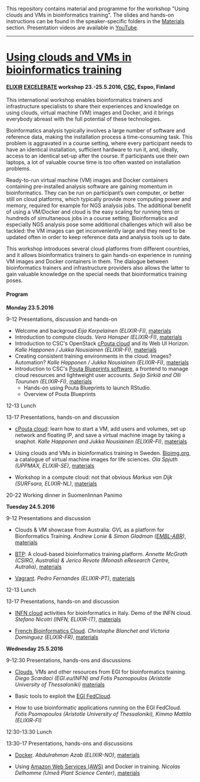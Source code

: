 This repository contains material and programme for the workshop "Using clouds and VMs in bioinformatics training". The slides and hands-on instructions can be found in the speaker-specific folders in the [Materials](/materials/) section. Presentation videos are available in [YouTube](https://www.youtube.com/playlist?list=PLD5XtevzF3yHDQZkvO_1kIYd7ZPlmY8j4).

---
# [Using clouds and VMs in bioinformatics training](https://csc.fi/web/training/-/cloud-vm-bioinformatics)
#### [ELIXIR](https://www.elixir-europe.org/) [EXCELERATE](https://www.elixir-europe.org/excelerate) workshop 23.-25.5.2016, [CSC](https://www.csc.fi/how-to-reach-us), Espoo, Finland

This international workshop enables bioinformatics trainers and infrastructure specialists to share their experiences and knowledge on using clouds, virtual machine (VM) images and Docker, and it brings everybody abreast with the full potential of these technologies.

Bioinformatics analysis typically involves a large number of software and reference data, making the installation process a time-consuming task. This problem is aggravated in a course setting, where every participant needs to have an identical installation, sufficient hardware to run it, and, ideally, access to an identical set-up after the course. If participants use their own laptops, a lot of valuable course time is too often wasted on installation problems.

Ready-to-run virtual machine (VM) images and Docker containers containing pre-installed analysis software are gaining momentum in bioinformatics. They can be run on participant’s own computer, or better still on cloud platforms, which typically provide more computing power and memory, required for example for NGS analysis jobs. The additional benefit of using a VM/Docker and cloud is the easy scaling for running tens or hundreds of simultaneous jobs in a course setting. Bioinformatics and especially NGS analysis pose some additional challenges which will also be tackled: the VM images can get inconveniently large and they need to be updated often in order to keep reference data and analysis tools up to date.

This workshop introduces several cloud platforms from different countries, and it allows bioinformatics trainers to gain hands-on experience in running VM images and Docker containers in them. The dialogue between bioinformatics trainers and infrastructure providers also allows the latter to gain valuable knowledge on the special needs that bioinformatics training poses. 

#### Program

**Monday 23.5.2016**

9-12 Presentations, discussion and hands-on

- Welcome and backgroud *Eija Korpelainen (ELIXIR-FI)*, [materials](/materials/EijaKorpelainen)
- Introduction to compute clouds. *Vera Hansper (ELIXIR-FI)*, [materials](/materials/VeraHansper)
- Introduction to CSC's OpenStack [cPouta cloud](https://research.csc.fi/pouta-user-guide) and its Web UI Horizon. *Kalle Happonen / Jukka Nousiainen (ELIXIR-FI)*, [materials](/materials/elixir-fi)
- Creating consistent training environments in the cloud. Images? Automation? *Kalle Happonen / Jukka Nousiainen (ELIXIR-FI)*, [materials](/materials/elixir-fi)
- Introduction to CSC's [Pouta Blueprints software](https://github.com/CSC-IT-Center-for-Science/pouta-blueprints), a frontend to manage cloud resources and lightweight user accounts. *Seija Sirkiä and Olli Tourunen (ELIXIR-FI)*, [materials](/materials/PoutaBlueprints)
    - Hands-on using Pouta Blueprints to launch RStudio.
    - Overview of Pouta Blueprints
    
12-13 Lunch

13-17 Presentations, hands-on and discussion

- [cPouta cloud](https://research.csc.fi/pouta-user-guide): learn how to start a VM, add users and volumes, set up network and floating IP, and save a virtual machine image by taking a snaphot. *Kalle Happonen and Jukka Nousiainen (ELIXIR-FI)*, [materials](/materials/elixir-fi)

- Using clouds and VMs in bioinformatics training in Sweden. [Bioimg.org](https://bioimg.org/), a catalogue of virtual machine images for life sciences. *Ola Spjuth (UPPMAX, ELIXIR-SE)*, [materials](/materials/OlaSpjuth) 

- Workshop in a compute cloud: not that obvious *Markus van Dijk (SURFsara, ELIXIR-NL)*, [materials](/materials/Markus%20van%20Dijk)

20-22 Working dinner in Suomenlinnan Panimo 


**Tuesday 24.5.2016**

9-12 Presentations and discussion

- Clouds & VM showcase from Australia: GVL as a platform for Bionformatics Training. *Andrew Lonie & Simon Gladman ([EMBL-ABR](https://www.embl-abr.org.au))*, [materials](/materials/GenomicsVirtualLab)

- [BTP](http://bib.oxfordjournals.org/content/early/2016/04/14/bib.bbw032.long): A cloud-based bioinformatics training platform. *Annette McGrath (CSIRO, Australia) & Jerico Revote (Monash eResearch Centre, Autralia)*, [materials](/materials/BTP)

- [Vagrant](https://www.vagrantup.com/). *Pedro Fernandes (ELIXIR-PT)*, [materials](/materials/Pedro_Fernandes)

12-13 Lunch

13-17 Presentations, hands-on and discussion

- [INFN cloud](http://www.recas-bari.it/index.php/en/) activities for bioinformatics in Italy. Demo of the INFN cloud. *Stefano Nicotri (INFN, ELIXIR-IT)*, [materials](/materials/stefano_nicotri)

- [French Bioinformatics Cloud](http://www.france-bioinformatique.fr/en/cloud). *Christophe Blanchet and Victoria Dominguez (ELIXIR-FR)*, [materials](/materials/IFBcloud)

**Wednesday 25.5.2016**

9-12:30 Presentations, hands-ons and discussions

- [Clouds](https://www.egi.eu/solutions/fed-cloud/), VMs and other resources from EGI for bioinformatics training. *Diego Scardaci (EGI.eu/INFN) and Fotis Psomopoulos (Aristotle University of Thessaloniki)* [materials](/materials/Diego-Scardaci)

- Basic tools to exploit the [EGI FedCloud](https://www.egi.eu/solutions/fed-cloud/). 

- How to use bioinformatic applications running on the EGI FedCloud. *Fotis Psomopoulos (Aristotle University of Thessaloniki), Kimmo Mattila (ELIXIR-FI)*

12:30-13:30 Lunch

13:30-17 Presentations, hands-ons and discussions

- [Docker](https://www.docker.com/). *Abdulrahman Azab (ELIXIR-NO)*, [materials](/materials/Docker)
 
- Using [Amazon Web Services (AWS)](https://aws.amazon.com/?nc2=h_lg) and Docker in training. *Nicolas Delhomme (Umeå Plant Science Center)*, [materials](/materials/NicolasDelhomme)




